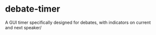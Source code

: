 # debate-timer
A GUI timer specifically designed for debates, with indicators on current and next speaker/
